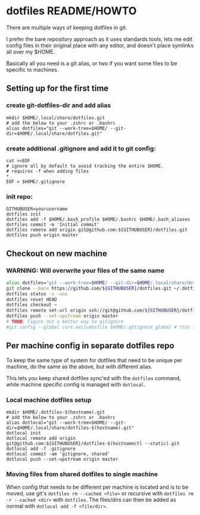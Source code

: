 # dotfiles README/HOWTO

There are multiple ways of keeping dotfiles in git.

I prefer the bare repository approach as it uses standards tools,
lets me edit config files in their original place with any editor,
and doesn't place symlinks all over my $HOME.

Basically all you need is a git alias, or two if you want some files to be specific to machines.

## Setting up for the first time

### create git-dotfiles-dir and add alias

```
mkdir $HOME/.local/share/dotfiles.git
# add the below to your .zshrc or .bashrc
alias dotfiles="git --work-tree=$HOME/ --git-dir=$HOME/.local/share/dotfiles.git"
```

### create additional .gitignore and add it to git config:

```
cat <<EOF
# ignore all by default to avoid tracking the entire $HOME.
# requires -f when adding files
*
EOF > $HOME/.gitignore
```

### init repo:

```
GITHUBUSER=yourusername
dotfiles init
dotfiles add -f $HOME/.bash_profile $HOME/.bashrc $HOME/.bash_aliases
dotfiles commit -m 'Initial commit'
dotfiles remote add origin git@github.com:${GITHUBUSER}/dotfiles.git
dotfiles push origin master
```

## Checkout on new machine
### WARNING: Will overwrite your files of the same name
```sh
alias dotfiles="git --work-tree=$HOME/ --git-dir=$HOME/.local/share/dotfiles.git"
git clone --bare https://github.com/${GITHUBUSER}/dotfiles.git ~/.dotfiles.git
dotfiles status -s -uno
dotfiles reset HEAD
dotfiles checkout ~
dotfiles remote set-url origin ssh://git@github.com/${GITHUBUSER}/dotfiles.git
dotfiles push --set-upstream origin master
# TODO: Figure out a better way to gitignore
#git config --global core.excludesfile $HOME/.gitignore_global # this file was created on the initial setup
```

## Per machine config in separate dotfiles repo

To keep the same type of system for dotfiles that need to be unique per machine,
do the same as the above, but with different alias.

This lets you keep shared dotfiles sync'ed with the `dotfiles` command, while machine
specific config is managed with `dotlocal`.

### Local machine dotfiles setup

```
mkdir $HOME/.dotfiles-$(hostname).git
# add the below to your .zshrc or .bashrc
alias dotlocal="git --work-tree=$HOME/ --git-dir=$HOME/.local/share/dotfiles-$(hostname).git"
dotlocal init
dotlocal remote add origin git@github.com:${GITHUBUSER}/dotfiles-$(hostnamectl --static).git
dotlocal add -f .gitignore
dotlocal commit -am 'gitignore, shared'
dotlocal push --set-upstream origin master
```

### Moving files from shared dotfiles to single machine

When config that needs to be different per machine is located and is to be moved,
use git's `dotfiles rm --cached <file>` or recursive with `dotfiles rm -r --cached <dir>` with `dotfiles`.
The files/dirs can then be added as normal with `dotlocal add -f <file/dir>`.


